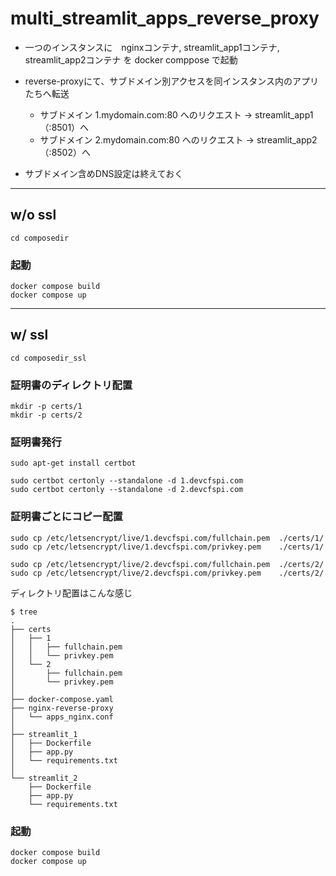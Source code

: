 # multi_streamlit_apps_reverse_proxy


- 一つのインスタンスに　nginxコンテナ, streamlit_app1コンテナ, streamlit_app2コンテナ を docker comppose で起動

 
- reverse-proxyにて、サブドメイン別アクセスを同インスタンス内のアプリたちへ転送

  - サブドメイン 1.mydomain.com:80 へのリクエスト	->	streamlit_app1（:8501）へ
  - サブドメイン 2.mydomain.com:80 へのリクエスト	->	streamlit_app2（:8502）へ

* サブドメイン含めDNS設定は終えておく

---


## w/o ssl 
```shell
cd composedir
```

### 起動
```shell
docker compose build
docker compose up
```


---
## w/ ssl 
```shell
cd composedir_ssl
```

### 証明書のディレクトリ配置
```shell
mkdir -p certs/1
mkdir -p certs/2
```

### 証明書発行

```shell
sudo apt-get install certbot

sudo certbot certonly --standalone -d 1.devcfspi.com
sudo certbot certonly --standalone -d 2.devcfspi.com
```


### 証明書ごとにコピー配置
```shell
sudo cp /etc/letsencrypt/live/1.devcfspi.com/fullchain.pem  ./certs/1/
sudo cp /etc/letsencrypt/live/1.devcfspi.com/privkey.pem    ./certs/1/
```

```shell
sudo cp /etc/letsencrypt/live/2.devcfspi.com/fullchain.pem  ./certs/2/
sudo cp /etc/letsencrypt/live/2.devcfspi.com/privkey.pem    ./certs/2/
```

ディレクトリ配置はこんな感じ
```shell
$ tree
.
├── certs
│   ├── 1
│   │   ├── fullchain.pem
│   │   └── privkey.pem
│   └── 2
│       ├── fullchain.pem
│       └── privkey.pem
│
├── docker-compose.yaml
├── nginx-reverse-proxy
│   └── apps_nginx.conf
│
├── streamlit_1
│   ├── Dockerfile
│   ├── app.py
│   └── requirements.txt
│
└── streamlit_2
    ├── Dockerfile
    ├── app.py
    └── requirements.txt
```


### 起動
```shell
docker compose build
docker compose up
```
